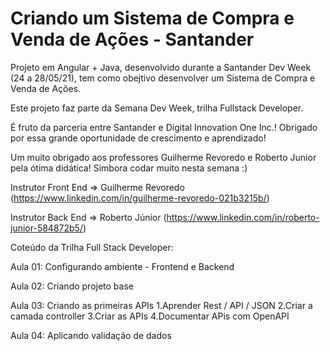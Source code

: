 # Criando um Sistema de Compra e Venda de Ações - Santander

Projeto em Angular + Java, desenvolvido durante a Santander Dev Week (24 a 28/05/21), tem como obejtivo desenvolver um Sistema de Compra e Venda de Ações.

Este projeto faz parte da Semana Dev Week, trilha Fullstack Developer. 

É fruto da parceria entre Santander e Digital Innovation One Inc.! Obrigado por essa grande oportunidade de crescimento e aprendizado!

Um muito obrigado aos professores Guilherme Revoredo e Roberto Junior pela ótima didática! Simbora codar muito nesta semana :)

Instrutor Front End => Guilherme Revoredo (https://www.linkedin.com/in/guilherme-revoredo-021b3215b/)

Instrutor Back End => Roberto Júnior (https://www.linkedin.com/in/roberto-junior-584872b5/)

Coteúdo da Trilha Full Stack Developer:

Aula 01: Configurando ambiente - Frontend e Backend

Aula 02: Criando projeto base

Aula 03: Criando as primeiras APIs
        1.Aprender Rest / API / JSON
        2.Criar a camada controller
        3.Criar as APIs
        4.Documentar APis com OpenAPI

Aula 04: Aplicando validação de dados 
